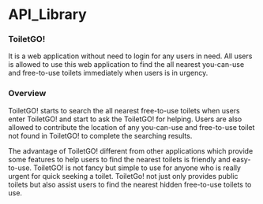 # API_Library


### ToiletGO!
It is a web application without need to login for any users in need. All users is allowed to use this web application to find the all nearest you-can-use and free-to-use toilets immediately when users is in urgency. 

### Overview
ToiletGO! starts to search the all nearest free-to-use toilets when users enter ToiletGO! and start to ask the ToiletGO! for helping. Users are also allowed to contribute the location of any you-can-use and free-to-use toilet not found in ToiletGO! to complete the searching results. 

The advantage of ToiletGO! different from other applications which provide some features to help users to find the nearest toilets is friendly and easy-to-use. ToiletGO! is not fancy but simple to use for anyone who is really urgent for quick seeking a toilet. ToiletGo! not just only provides public toilets but also assist users to find the nearest hidden free-to-use toilets to use.    
